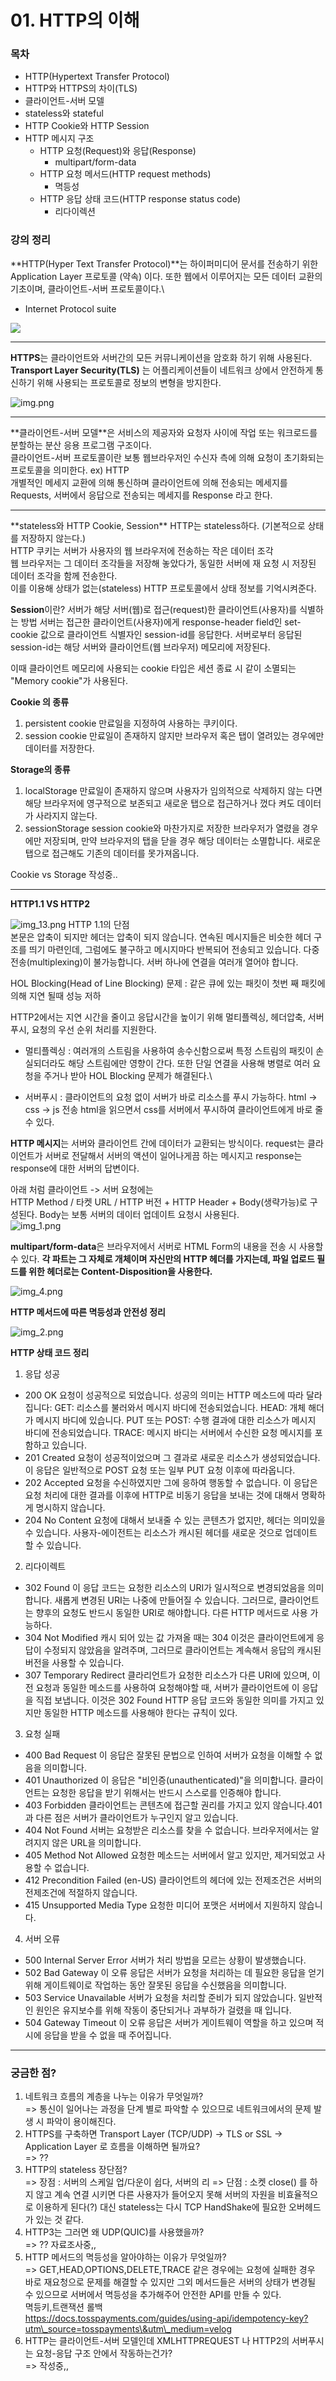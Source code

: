 # 01. HTTP의 이해

### 목차

* HTTP(Hypertext Transfer Protocol)
* HTTP와 HTTPS의 차이(TLS)
* 클라이언트-서버 모델
* stateless와 stateful
* HTTP Cookie와 HTTP Session
* HTTP 메시지 구조
  * HTTP 요청(Request)와 응답(Response)
    * multipart/form-data
  * HTTP 요청 메서드(HTTP request methods)
    * 멱등성
  * HTTP 응답 상태 코드(HTTP response status code)
    * 리다이렉션

### 강의 정리

\*\*HTTP(Hyper Text Transfer Protocol)\*\*는 하이퍼미디어 문서를 전송하기 위한 Application Layer 프로토콜 (약속) 이다. 또한 웹에서 이루어지는 모든 데이터 교환의 기초이며, 클라이언트-서버 프로토콜이다.\


* Internet Protocol suite

![](<../.gitbook/assets/image (1) (1) (1) (1) (1) (1) (1).png>)

***

**HTTPS**는 클라이언트와 서버간의 모든 커뮤니케이션을 암호화 하기 위해 사용된다. **Transport Layer Security(TLS)** 는 어플리케이션들이 네트워크 상에서 안전하게 통신하기 위해 사용되는 프로토콜로 정보의 변형을 방지한다.

![img.png](img.png)

***

\*\*클라이언트-서버 모델\*\*은 서비스의 제공자와 요청자 사이에 작업 또는 워크로드를 분할하는 분산 응용 프로그램 구조이다.\
클라이언트-서버 프로토콜이란 보통 웹브라우저인 수신자 측에 의해 요청이 초기화되는 프로토콜을 의미한다. ex) HTTP\
개별적인 메세지 교환에 의해 통신하며 클라이언트에 의해 전송되는 메세지를 Requests, 서버에서 응답으로 전송되는 메세지를 Response 라고 한다.

***

\*\*stateless와 HTTP Cookie, Session\*\* HTTP는 stateless하다. (기본적으로 상태를 저장하지 않는다.)\
HTTP 쿠키는 서버가 사용자의 웹 브라우저에 전송하는 작은 데이터 조각\
웹 브라우저는 그 데이터 조각들을 저장해 놓았다가, 동일한 서버에 재 요청 시 저장된 데이터 조각을 함께 전송한다.\
이를 이용해 상태가 없는(stateless) HTTP 프로토콜에서 상태 정보를 기억시켜준다.

**Session**이란? 서버가 해당 서버(웹)로 접근(request)한 클라이언트(사용자)를 식별하는 방법 서버는 접근한 클라이언트(사용자)에게 response-header field인 set-cookie 값으로 클라이언트 식별자인 session-id를 응답한다. 서버로부터 응답된 session-id는 해당 서버와 클라이언트(웹 브라우저) 메모리에 저장된다.

이때 클라이언트 메모리에 사용되는 cookie 타입은 세션 종료 시 같이 소멸되는 "Memory cookie"가 사용된다.

**Cookie 의 종류**

1. persistent cookie 만료일을 지정하여 사용하는 쿠키이다.
2. session cookie 만료일이 존재하지 않지만 브라우저 혹은 탭이 열려있는 경우에만 데이터를 저장한다.

**Storage의 종류**

1. localStorage 만료일이 존재하지 않으며 사용자가 임의적으로 삭제하지 않는 다면 해당 브라우저에 영구적으로 보존되고 새로운 탭으로 접근하거나 껐다 켜도 데이터가 사라지지 않는다.
2. sessionStorage session cookie와 마찬가지로 저장한 브라우저가 열렸을 경우에만 저장되며, 만약 브라우저의 탭을 닫을 경우 해당 데이터는 소멸합니다. 새로운 탭으로 접근해도 기존의 데이터를 못가져옵니다.

Cookie vs Storage 작성중..

***

**HTTP1.1 VS HTTP2**

![img\_13.png](img\_13.png) HTTP 1.1의 단점\
본문은 압축이 되지만 헤더는 압축이 되지 않습니다. 연속된 메시지들은 비슷한 헤더 구조를 띄기 마련인데, 그럼에도 불구하고 메시지마다 반복되어 전송되고 있습니다. 다중전송(multiplexing)이 불가능합니다. 서버 하나에 연결을 여러개 열어야 합니다.

HOL Blocking(Head of Line Blocking) 문제 : 같은 큐에 있는 패킷이 첫번 째 패킷에 의해 지연 될때 성능 저하

HTTP2에서는 지연 시간을 줄이고 응답시간을 높이기 위해 멀티플렉싱, 헤더압축, 서버 푸시, 요청의 우선 순위 처리를 지원한다.

* 멀티플렉싱 : 여러개의 스트림을 사용하여 송수신함으로써 특정 스트림의 패킷이 손실되더라도 해당 스트림에만 영향이 간다. 또한 단일 연결을 사용해 병렬로 여러 요청을 주거나 받아 HOL Blocking 문제가 해결된다.\

* 서버푸시 : 클라이언트의 요청 없이 서버가 바로 리소스를 푸시 가능하다. html -> css -> js 전송 html을 읽으면서 css를 서버에서 푸시하여 클라이언트에게 바로 줄 수 있다.

**HTTP 메시지**는 서버와 클라이언트 간에 데이터가 교환되는 방식이다. request는 클라이언트가 서버로 전달해서 서버의 액션이 일어나게끔 하는 메시지고 response는 response에 대한 서버의 답변이다.

아래 처럼 클라이언트 -> 서버 요청에는\
HTTP Method / 타켓 URL / HTTP 버전 + HTTP Header + Body(생략가능)로 구성된다. Body는 보통 서버의 데이터 업데이트 요청시 사용된다.\
![img\_1.png](img\_1.png)

**multipart/form-data**은 브라우저에서 서버로 HTML Form의 내용을 전송 시 사용할 수 있다. **각 파트는 그 자체로 개체이며 자신만의 HTTP 헤더를 가지는데, 파일 업로드 필드를 위한 헤더로는 Content-Disposition을 사용한다.**

&#x20;<img src="img_4.png" alt="img_4.png" data-size="original">

**HTTP 메서드에 따른 멱등성과 안전성 정리**

&#x20;![img\_2.png](img\_2.png)

**HTTP 상태 코드 정리**

1. 응답 성공

* 200 OK 요청이 성공적으로 되었습니다. 성공의 의미는 HTTP 메소드에 따라 달라집니다: GET: 리소스를 불러와서 메시지 바디에 전송되었습니다. HEAD: 개체 해더가 메시지 바디에 있습니다. PUT 또는 POST: 수행 결과에 대한 리소스가 메시지 바디에 전송되었습니다. TRACE: 메시지 바디는 서버에서 수신한 요청 메시지를 포함하고 있습니다.
* 201 Created 요청이 성공적이었으며 그 결과로 새로운 리소스가 생성되었습니다. 이 응답은 일반적으로 POST 요청 또는 일부 PUT 요청 이후에 따라옵니다.
* 202 Accepted 요청을 수신하였지만 그에 응하여 행동할 수 없습니다. 이 응답은 요청 처리에 대한 결과를 이후에 HTTP로 비동기 응답을 보내는 것에 대해서 명확하게 명시하지 않습니다.
* 204 No Content 요청에 대해서 보내줄 수 있는 콘텐츠가 없지만, 헤더는 의미있을 수 있습니다. 사용자-에이전트는 리소스가 캐시된 헤더를 새로운 것으로 업데이트 할 수 있습니다.

2. 리다이렉트

* 302 Found 이 응답 코드는 요청한 리소스의 URI가 일시적으로 변경되었음을 의미합니다. 새롭게 변경된 URI는 나중에 만들어질 수 있습니다. 그러므로, 클라이언트는 향후의 요청도 반드시 동일한 URI로 해야합니다. 다른 HTTP 메서드로 사용 가능하다.
* 304 Not Modified 캐시 되어 있는 값 가져올 때는 304 이것은 클라이언트에게 응답이 수정되지 않았음을 알려주며, 그러므로 클라이언트는 계속해서 응답의 캐시된 버전을 사용할 수 있습니다.
* 307 Temporary Redirect 클라리언트가 요청한 리소스가 다른 URI에 있으며, 이전 요청과 동일한 메소드를 사용하여 요청해야할 때, 서버가 클라이언트에 이 응답을 직접 보냅니다. 이것은 302 Found HTTP 응답 코드와 동일한 의미를 가지고 있지만 동일한 HTTP 메소드를 사용해야 한다는 규칙이 있다.

3. 요청 실패

* 400 Bad Request 이 응답은 잘못된 문법으로 인하여 서버가 요청을 이해할 수 없음을 의미합니다.
* 401 Unauthorized 이 응답은 "비인증(unauthenticated)"을 의미합니다. 클라이언트는 요청한 응답을 받기 위해서는 반드시 스스로를 인증해야 합니다.
* 403 Forbidden 클라이언트는 콘텐츠에 접근할 권리를 가지고 있지 않습니다.401과 다른 점은 서버가 클라이언트가 누구인지 알고 있습니다.
* 404 Not Found 서버는 요청받은 리소스를 찾을 수 없습니다. 브라우저에서는 알려지지 않은 URL을 의미합니다.
* 405 Method Not Allowed 요청한 메소드는 서버에서 알고 있지만, 제거되었고 사용할 수 없습니다.
* 412 Precondition Failed (en-US) 클라이언트의 헤더에 있는 전제조건은 서버의 전제조건에 적절하지 않습니다.
* 415 Unsupported Media Type 요청한 미디어 포맷은 서버에서 지원하지 않습니다.

4. 서버 오류

* 500 Internal Server Error 서버가 처리 방법을 모르는 상황이 발생했습니다.
* 502 Bad Gateway 이 오류 응답은 서버가 요청을 처리하는 데 필요한 응답을 얻기 위해 게이트웨이로 작업하는 동안 잘못된 응답을 수신했음을 의미합니다.
* 503 Service Unavailable 서버가 요청을 처리할 준비가 되지 않았습니다. 일반적인 원인은 유지보수를 위해 작동이 중단되거나 과부하가 걸렸을 때 입니다.
* 504 Gateway Timeout 이 오류 응답은 서버가 게이트웨이 역할을 하고 있으며 적시에 응답을 받을 수 없을 때 주어집니다.



***

### 궁금한 점?

1. 네트워크 흐름의 계층을 나누는 이유가 무엇일까?\
   \=> 통신이 일어나는 과정을 단계 별로 파악할 수 있으므로 네트워크에서의 문제 발생 시 파악이 용이해진다.
2. HTTPS를 구축하면 Transport Layer (TCP/UDP) -> TLS or SSL -> Application Layer 로 흐름을 이해하면 될까요?\
   \=> ??
3. HTTP의 stateless 장단점?\
   \=> 장점 : 서버의 스케일 업/다운이 쉽다, 서버의 리 => 단점 : 소켓 close() 를 하지 않고 계속 연결 시키면 다른 사용자가 들어오지 못해 서버의 자원을 비효율적으로 이용하게 된다(?) 대신 stateless는 다시 TCP HandShake에 필요한 오버헤드가 있는 것 같다.
4. HTTP3는 그러면 왜 UDP(QUIC)를 사용했을까?\
   \=> ?? 자료조사중,,
5. HTTP 메서드의 멱등성을 알아야하는 이유가 무엇일까?\
   \=> GET,HEAD,OPTIONS,DELETE,TRACE 같은 경우에는 요청에 실패한 경우 바로 재요청으로 문제를 해결할 수 있지만 그외 메서드들은 서버의 상태가 변경될 수 있으므로 서버에서 멱등성을 추가해주어 안전한 API를 만들 수 있다.\
   멱등키,트랜잭션 롤백\
   https://docs.tosspayments.com/guides/using-api/idempotency-key?utm\_source=tosspayments\&utm\_medium=velog
6. HTTP는 클라이언트-서버 모델인데 XMLHTTPREQUEST 나 HTTP2의 서버푸시는 요청-응답 구조 안에서 작동하는건가?\
   \=> 작성중,,
